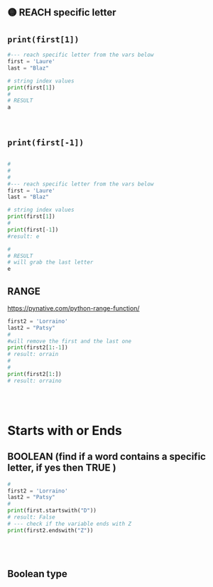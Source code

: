 ## 🟡 REACH specific letter

## `print(first[1])`

```python
#--- reach specific letter from the vars below
first = 'Laure'
last = "Blaz"

# string index values
print(first[1])
#
# RESULT
a
```

<br>

## `print(first[-1])`

```python

#
#
#
#--- reach specific letter from the vars below
first = 'Laure'
last = "Blaz"

# string index values
print(first[1])
#
print(first[-1])
#result: e

#
# RESULT
# will grab the last letter
e

```

## RANGE

https://pynative.com/python-range-function/

```python
first2 = 'Lorraino'
last2 = "Patsy"
#
#will remove the first and the last one
print(first2[1:-1])
# result: orrain
#
#
print(first2[1:])
# result: orraino
```

<br>
<br>

# Starts with or Ends

## BOOLEAN (find if a word contains a specific letter, if yes then TRUE )

```python
#
first2 = 'Lorraino'
last2 = "Patsy"
#
print(first.startswith("D"))
# result: False
# --- check if the variable ends with Z
print(first2.endswith("Z"))
```

<br>
<br>

## Boolean type
